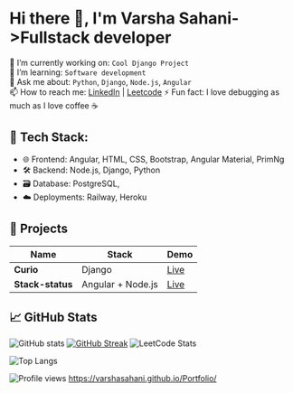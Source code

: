 # Hi there 👋, I'm Varsha Sahani->Fullstack developer

🔭 I’m currently working on: `Cool Django Project`  
🌱 I’m learning: `Software development`  
💬 Ask me about: `Python`, `Django`, `Node.js`, `Angular`  
📫 How to reach me: [LinkedIn](https://www.linkedin.com/in/varsha-sahani-020149124/) | [Leetcode](https://leetcode.com/u/varsha_sahani/)
⚡ Fun fact: I love debugging as much as I love coffee ☕

## 🚀 Tech Stack:
- 🌐 Frontend: Angular, HTML, CSS, Bootstrap, Angular Material, PrimNg
- 🛠 Backend: Node.js, Django, Python
- 🗃️ Database: PostgreSQL,
- ☁️ Deployments: Railway, Heroku

## 🧰 Projects
| Name | Stack | Demo |
|------|-------|------|
| **Curio** | Django  | [Live](https://web-production-dcc9.up.railway.app/) |
| **Stack-status** | Angular + Node.js | [Live](https://...) |

## 📈 GitHub Stats
![GitHub stats](https://github-readme-stats.vercel.app/api?username=varshasahani&show_icons=true&theme=radical)
[![GitHub Streak](https://streak-stats.demolab.com?user=varshasahani&theme=tokyonight)](https://git.io/streak-stats)
![LeetCode Stats](https://leetcard.jacoblin.cool/varsha_sahani?theme=dark&font=Fira+Code&ext=heatmap)

![Top Langs](https://github-readme-stats.vercel.app/api/top-langs/?username=varshasahani&layout=compact)





![Profile views](https://komarev.com/ghpvc/?username=varshasahani&label=Profile%20views&color=0e75b6&style=flat)
https://varshasahani.github.io/Portfolio/
